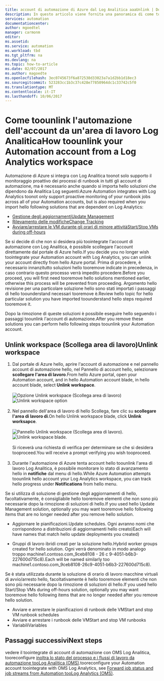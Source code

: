 ```yaml
---
title: account di automazione di Azure dal Log Analitica aaaUnlink | Documenti Microsoft
description: In questo articolo viene fornita una panoramica di come toounlink account di automazione di Azure da un'area di lavoro OMS.
services: automation
documentationcenter: 
author: mgoedtel
manager: carmonm
editor: 
ms.assetid: 
ms.service: automation
ms.workload: tbd
ms.tgt_pltfrm: na
ms.devlang: na
ms.topic: how-to-article
ms.date: 02/07/2017
ms.author: magoedte
ms.openlocfilehash: 3ec0745673f6a872538d33023a7a1d2bb1d18ec3
ms.sourcegitcommit: 523283cc1b3c37c428e77850964dc1c33742c5f0
ms.translationtype: MT
ms.contentlocale: it-IT
ms.lasthandoff: 10/06/2017
---
```

# <a name="how-toounlink-your-automation-account-from-a-log-analytics-workspace"></a><span data-ttu-id="2b2f3-103">Come toounlink l'automazione dell'account da un'area di lavoro Log Analitica</span><span class="sxs-lookup"><span data-stu-id="2b2f3-103">How toounlink your Automation account from a Log Analytics workspace</span></span>

<span data-ttu-id="2b2f3-104">Automazione di Azure si integra con Log Analitica toonot solo supporto il monitoraggio proattivo dei processi di runbook in tutti gli account di automazione, ma è necessario anche quando si importa hello soluzioni che dipendono da Analitica Log seguenti:</span><span class="sxs-lookup"><span data-stu-id="2b2f3-104">Azure Automation integrates with Log Analytics toonot only support proactive monitoring of your runbook jobs across all of your Automation accounts, but is also required when you import hello following solutions that are dependent on Log Analytics:</span></span>

* [<span data-ttu-id="2b2f3-105">Gestione degli aggiornamenti</span><span class="sxs-lookup"><span data-stu-id="2b2f3-105">Update Management</span></span>](../operations-management-suite/oms-solution-update-management.md)
* [<span data-ttu-id="2b2f3-106">Rilevamento delle modifiche</span><span class="sxs-lookup"><span data-stu-id="2b2f3-106">Change Tracking</span></span>](../log-analytics/log-analytics-change-tracking.md)
* [<span data-ttu-id="2b2f3-107">Avviare/arrestare le VM durante gli orari di minore attività</span><span class="sxs-lookup"><span data-stu-id="2b2f3-107">Start/Stop VMs during off-hours</span></span>](automation-solution-vm-management.md)
 
<span data-ttu-id="2b2f3-108">Se si decide di che non si desidera più toointegrate l'account di automazione con Log Analitica, è possibile scollegare l'account direttamente dal portale di Azure hello.</span><span class="sxs-lookup"><span data-stu-id="2b2f3-108">If you decide you no longer wish toointegrate your Automation account with Log Analytics, you can unlink your account directly from hello Azure portal.</span></span>  <span data-ttu-id="2b2f3-109">Prima di procedere, è necessario innanzitutto soluzioni hello tooremove indicate in precedenza, in caso contrario questo processo verrà impedito procedere.</span><span class="sxs-lookup"><span data-stu-id="2b2f3-109">Before you proceed, you will first need tooremove hello solutions mentioned earlier, otherwise this process will be prevented from proceeding.</span></span>  <span data-ttu-id="2b2f3-110">Argomento hello revisione per una particolare soluzione hello sono stati importati i passaggi di hello toounderstand necessari tooremove è.</span><span class="sxs-lookup"><span data-stu-id="2b2f3-110">Review hello topic for hello particular solution you have imported toounderstand hello steps required tooremove it.</span></span>  

<span data-ttu-id="2b2f3-111">Dopo la rimozione di queste soluzioni è possibile eseguire hello seguendo i passaggi toounlink l'account di automazione.</span><span class="sxs-lookup"><span data-stu-id="2b2f3-111">After you remove these solutions you can perform hello following steps toounlink your Automation account.</span></span>

## <a name="unlink-workspace"></a><span data-ttu-id="2b2f3-112">Unlink workspace (Scollega area di lavoro)</span><span class="sxs-lookup"><span data-stu-id="2b2f3-112">Unlink workspace</span></span>

1. <span data-ttu-id="2b2f3-113">Dal portale di Azure hello, aprire l'account di automazione e nel pannello account di automazione hello, nel Pannello di account hello, selezionare **scollegare l'area di lavoro**.</span><span class="sxs-lookup"><span data-stu-id="2b2f3-113">From hello Azure portal, open your Automation account, and in hello Automation account blade, in hello account blade, select **Unlink workspace**.</span></span><br><br> <span data-ttu-id="2b2f3-114">![Opzione Unlink workspace (Scollega area di lavoro)](media/automation-unlink-from-log-analytics/automation-unlink-workspace-option.png)</span><span class="sxs-lookup"><span data-stu-id="2b2f3-114">![Unlink workspace option](media/automation-unlink-from-log-analytics/automation-unlink-workspace-option.png)</span></span><br><br>  
2. <span data-ttu-id="2b2f3-115">Nel pannello dell'area di lavoro di hello Scollega, fare clic su **scollegare l'area di lavoro di**.</span><span class="sxs-lookup"><span data-stu-id="2b2f3-115">On hello Unlink workspace blade, click **Unlink worksapce**.</span></span><br><br> <span data-ttu-id="2b2f3-116">![Pannello Unlink workspace (Scollega area di lavoro)](media/automation-unlink-from-log-analytics/automation-unlink-workspace-blade.png).</span><span class="sxs-lookup"><span data-stu-id="2b2f3-116">![Unlink workspace blade](media/automation-unlink-from-log-analytics/automation-unlink-workspace-blade.png).</span></span><br><br>  <span data-ttu-id="2b2f3-117">Si riceverà una richiesta di verifica per determinare se che si desidera tooproceed.</span><span class="sxs-lookup"><span data-stu-id="2b2f3-117">You will receive a prompt verifying you wish tooproceed.</span></span><br><br>
3. <span data-ttu-id="2b2f3-118">Durante l'automazione di Azure tenta account hello toounlink l'area di lavoro Log Analitica, è possibile monitorare lo stato di avanzamento hello in **notifiche** dal menu di hello.</span><span class="sxs-lookup"><span data-stu-id="2b2f3-118">While Azure Automation attempts toounlink hello account your Log Analytics workspace, you can track hello progress under **Notifications** from hello menu.</span></span>

<span data-ttu-id="2b2f3-119">Se si utilizza di soluzione di gestione degli aggiornamenti di hello, facoltativamente, è consigliabile hello tooremove elementi che non sono più necessarie dopo la rimozione di soluzioni di hello.</span><span class="sxs-lookup"><span data-stu-id="2b2f3-119">If you used hello Update Management solution, optionally you may want tooremove hello following items that are no longer needed after you remove hello solution.</span></span>

* <span data-ttu-id="2b2f3-120">Aggiornare le pianificazioni.</span><span class="sxs-lookup"><span data-stu-id="2b2f3-120">Update schedules.</span></span>  <span data-ttu-id="2b2f3-121">Ogni avranno nomi che corrispondono a distribuzioni di aggiornamenti hello creato)</span><span class="sxs-lookup"><span data-stu-id="2b2f3-121">Each will have names that match hello update deployments you created)</span></span>

* <span data-ttu-id="2b2f3-122">Gruppi di lavoro ibridi creati per la soluzione hello.</span><span class="sxs-lookup"><span data-stu-id="2b2f3-122">Hybrid worker groups created for hello solution.</span></span>  <span data-ttu-id="2b2f3-123">Ogni verrà denominato in modo analogo troppo machine1.contoso.com_9ceb8108 - 26 c 9-4051-b6b3-227600d715c8).</span><span class="sxs-lookup"><span data-stu-id="2b2f3-123">Each will be named similarly too machine1.contoso.com_9ceb8108-26c9-4051-b6b3-227600d715c8).</span></span>

<span data-ttu-id="2b2f3-124">Se è stata utilizzata durante la soluzione di orario di lavoro macchine virtuali di avvio/arresto hello, facoltativamente è hello tooremove elementi che non sono più necessarie dopo la rimozione di soluzioni di hello.</span><span class="sxs-lookup"><span data-stu-id="2b2f3-124">If you used hello Start/Stop VMs during off-hours solution, optionally you may want tooremove hello following items that are no longer needed after you remove hello solution.</span></span>

* <span data-ttu-id="2b2f3-125">Avviare e arrestare le pianificazioni di runbook delle VM</span><span class="sxs-lookup"><span data-stu-id="2b2f3-125">Start and stop VM runbook schedules</span></span> 
* <span data-ttu-id="2b2f3-126">Avviare e arrestare i runbook delle VM</span><span class="sxs-lookup"><span data-stu-id="2b2f3-126">Start and stop VM runbooks</span></span>
* <span data-ttu-id="2b2f3-127">Variabili</span><span class="sxs-lookup"><span data-stu-id="2b2f3-127">Variables</span></span>   

## <a name="next-steps"></a><span data-ttu-id="2b2f3-128">Passaggi successivi</span><span class="sxs-lookup"><span data-stu-id="2b2f3-128">Next steps</span></span>

<span data-ttu-id="2b2f3-129">vedere il toointegrate di account di automazione con OMS Log Analitica, tooreconfigure [inoltra lo stato del processo e i flussi di lavoro da automazione tooLog Analitica (OMS)](automation-manage-send-joblogs-log-analytics.md).</span><span class="sxs-lookup"><span data-stu-id="2b2f3-129">tooreconfigure your Automation account toointegrate with OMS Log Analytics, see [Forward job status and job streams from Automation tooLog Analytics (OMS)](automation-manage-send-joblogs-log-analytics.md).</span></span> 

